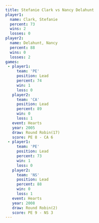 ```yaml
---
title: Stefanie Clark vs Nancy Delahunt
player1:               
  name: Clark, Stefanie
  percent: 73          
  wins: 2              
  losses: 0            
player2:               
  name: Delahunt, Nancy
  percent: 88          
  wins: 0              
  losses: 2            
games:
 - player1:        
     team: 'PE'    
     position: Lead
     percent: 74   
     win: 1        
     loss: 0       
   player2:        
     team: 'CA'    
     position: Lead
     percent: 89   
     win: 0        
     loss: 1       
   event: Hearts        
   year: 2005           
   draw: Round Robin(17)
   score: PE 8 - CA 6   
 - player1:        
     team: 'PE'    
     position: Lead
     percent: 73   
     win: 1        
     loss: 0       
   player2:        
     team: 'NS'    
     position: Lead
     percent: 88   
     win: 0        
     loss: 1       
   event: Hearts       
   year: 2008          
   draw: Round Robin(2)
   score: PE 9 - NS 3  
---
```

